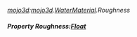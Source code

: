 _[mojo3d](../../modules/mojo3d/mojo3d-module.md):[mojo3d](../../modules/mojo3d/mojo3d-module.md).[WaterMaterial](../../modules/mojo3d/mojo3d-watermaterial.md).Roughness_
##### Property Roughness:[Float](../../modules/wonkey/wonkey-types-float.md)
